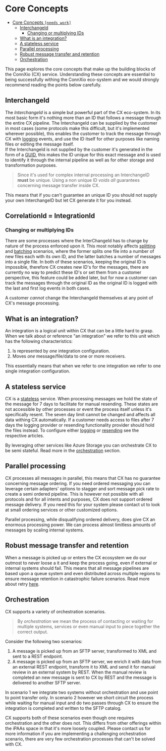 # Core Concepts

- [Core Concepts `[needs work]`](#core-concepts-needs-work)
  - [InterchangeId](#interchangeid)
    - [Changing or multiplying IDs](#changing-or-multiplying-ids)
  - [What is an integration?](#what-is-an-integration)
  - [A stateless service](#a-stateless-service)
  - [Parallel processing](#parallel-processing)
  - [Robust message transfer and retention](#robust-message-transfer-and-retention)
  - [Orchestration](#orchestration)

This page explores the core concepts that make up the building blocks of the ConnXio (CX) service. Understanding these concepts are essential to being successfully withing the ConnXio eco-system and we would strongly recommend reading the points below carefully.

## InterchangeId

The *InterchangeId* is a simple but powerful part of the CX eco-system. In its most basic form it's nothing more than an ID that follows a message through the entire CX pipeline. The InterchangeId can be supplied by the customer in most cases (some protocols make this difficult, but it's implemented wherever possible), this enables the customer to track the message through CX with [logging](/Documentation/Logging.md) events, and use the ID itself for other purposes like naming files or editing the message itself.\
If the InterchangeId is not supplied by the customer it's generated in the form of a [GUID](https://en.wikipedia.org/wiki/Universally_unique_identifier), this makes the ID unique for this exact message and is used to identify it through the internal pipeline as well as for other storage and transformation purposes.

>Since it's used for complex internal processing an InterchangeID **must** be unique. Using a non unique ID *voids* *all* guarantees concerning message transfer inside CX.

This means that if you can't guarantee an unique ID you should not supply your own InterchangeID but let CX generate it for you instead.

## CorrelationId = IntegrationId

### Changing or multiplying IDs

There are some processes where the InterChangeId has to change by nature of the process enforced upon it. This most notably affects [splitting](/Documentation/Transformation/Splitting.md) and [batching](/Documentation/Transformation/Batching.md) scenarios, where the former splits one file into a number of new files each with its own ID, and the latter batches a number of messages into a single file. In both of these scenarios, keeping the original ID is impossible, therefore CX creates new ID's for the messages, there are currently no way to predict these ID's or set them from a customer perspective, this feature could be added later, but for now a customer can track the messages through the original ID as the original ID is logged with the last and first log events in both cases.

A customer *cannot* change the InterchangeId themselves at any point of CX's message processing.

## What is an integration?

An integration is a logical unit within CX that can be a little hard to grasp. When we talk about or reference "an integration" we refer to this unit which has the following characteristics:

1. Is represented by *one* integration configuration.
2. Moves *one* message/file/data to one or more receivers.

This essentially means that when we refer to one integration we refer to one single integration configuration.

## A stateless service

CX is a [stateless](https://en.wiktionary.org/wiki/stateless) service. When processing messages we hold the state of the message for 7 days to facilitate for manual resending. These states are not accessible by other processes or event the process itself unless it's specifically resent. The seven day limit cannot be changed and affects all data withing CX automatically. If a customer needs access to files after 7 days the logging provider or resending functionality provider should hold the files instead. To configure either [logging](/Documentation/Logging.md) or [resending](/Documentation/Resending.md) see the respective articles.

By leveraging other services like Azure Storage you can orchestrate CX to be semi stateful. Read more in the [orchestration](/Documentation/Use%20cases/Persistent%20Orchestration.md) section.

## Parallel processing

CX processes all messages in parallel, this means that CX has no guarantee concerning message ordering. If you need ordered messaging you can leverage certain adapters' options to stagger and sort message pick rate to create a semi ordered pipeline. This is however not possible with all protocols and for all intents and purposes, CX does not support ordered message delivery. If you need this for your system please contact ut to look at small ordering services or other customized options.

Parallel processing, while disqualifying ordered delivery, does give CX an enormous processing power. We can process almost limitless amounts of messages by scaling internal systems.

## Robust message transfer and retention

When a message is picked up or enters the CX ecosystem we do our outmost to never loose a it and keep the process going, even if external or internal systems should fail. This means that all message pipelines are based upon a queue system and even distributed across multiple regions to ensure message retention in catastrophic failure scenarios. Read more about retry [here](/Documentation/Retry.md).

## Orchestration

CX supports a variety of orchestration scenarios.

> By *orchestration* we mean the process of contacting or waiting for multiple systems, services or even manual input to piece together the correct output.

Consider the following two scenarios:

1. A message is picked up from an SFTP server, transformed to XML and sent to a REST endpoint.
2. A message is picked up from an SFTP server, we enrich it with data from an external REST endpoint, transform it to XML and send it for manual review in an external system by REST. When the manual review is completed an new message is sent to CX by REST and the message is delivered to another SFTP server.

In scenario 1 we integrate two systems without orchestration and use point to point transfer only. In scenario 2 however we short circuit the process while waiting for manual input and do two passes through CX to ensure the integration is completed and written to the SFTP catalog.

CX  supports both of these scenarios even though one requires orchestration and the other does not. This differs from other offerings within the iPAAs space in that it's more loosely coupled. Please contact us for more information if you are implementing a challenging orchestration scenario, there are very few orchestration processes that can't be solved with CX.

